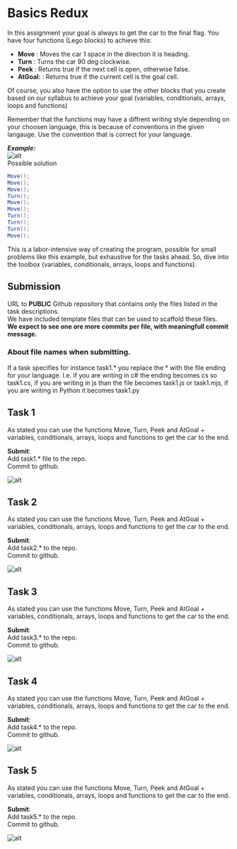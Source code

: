 # Basics Redux

In this assignment your goal is always to get the car to the final flag. 
You have four functions (Lego blocks) to achieve this:

- **Move** : Moves the car 1 space in the direction it is heading. 
- **Turn** : Turns the car 90 deg clockwise. 
- **Peek** : Returns true if the next cell is open, otherwise false. 
- **AtGoal:** : Returns true if the current cell is the goal cell.

Of course, you also have the option to use the other blocks that you create based on our syllabus to achieve your goal (variables, conditionals, arrays, loops and functions)

Remember that the functions may have a diffrent writing style depending on your choosen language, this is because of conventions in the given langauge.
Use the convention that is correct for your language. 

***Example:***  
![alt](images/eks.png)  
Possible  solution
```csharp
Move();
Move();
Move();
Turn();
Move();
Move();
Turn();
Turn();
Turn();
Move();
```

This is a labor-intensive way of creating the program, possible for small problems like this example, but exhaustive for the tasks ahead. So, dive into the toolbox (variables, conditionals, arrays, loops and functions).


## Submission 

URL to **PUBLIC** Github repository that contains only the files listed in the task descriptions.  
We have included template files that can be used to scaffold these files.  
**We expect to see one ore more commits per file, with meaningfull commit message.**

### About file names when submitting.
If a task specifies for instance task1.* you replace the * with the file ending for your language.
I.e. if you are writing in c# the ending becomes cs so task1.cs, if you are writing in js than the file becomes task1.js or task1.mjs, if you are writing in Python it becomes task1.py


## Task 1

As stated you can use the functions Move, Turn, Peek and AtGoal + variables, conditionals, arrays, loops and functions to get the car to the end.

**Submit**:   
Add task1.* file to the repo.  
Commit to github. 

![alt](images/map1.png)  

## Task 2

As stated you can use the functions Move, Turn, Peek and AtGoal + variables, conditionals, arrays, loops and functions to get the car to the end.

**Submit**:   
Add task2.* to the repo.  
Commit to github. 

![alt](images/map2.png)  

## Task 3

As stated you can use the functions Move, Turn, Peek and AtGoal + variables, conditionals, arrays, loops and functions to get the car to the end.

**Submit**:   
Add task3.* to the repo.  
Commit to github. 

![alt](images/map3.png) 

## Task 4

As stated you can use the functions Move, Turn, Peek and AtGoal + variables, conditionals, arrays, loops and functions to get the car to the end.

**Submit**:   
Add task4.* to the repo.  
Commit to github. 

![alt](images/map4.png) 

## Task 5

As stated you can use the functions Move, Turn, Peek and AtGoal + variables, conditionals, arrays, loops and functions to get the car to the end.

**Submit**:   
Add task5.* to the repo.  
Commit to github. 

![alt](images/map5.png) 

